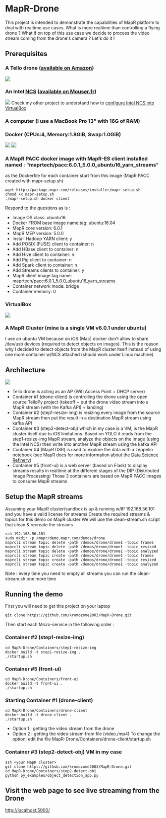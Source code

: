 # MapR-Drone
This project is intended to demonstrate the capabilities of MapR platform to deal with realtime use cases.
What is more realtime than controlling a flying drone ?
What if on top of this use case we decide to process the video stream coming from the drone's camera ?
Let's do it !

## Prerequisites
### A Tello drone ([available on Amazon](https://www.amazon.com/Quadcopter-DJI-Technology-Accessories-Controller/dp/B078YLX1XJ/ref=sr_1_3?ie=UTF8&qid=1538662628&sr=8-3&keywords=tello+drone))
![](/medias/tello-drone.jpg)
### An Intel [NCS](https://movidius.github.io/ncsdk/ncs.html) ([available on Mouser.fr](https://www.mouser.fr/new/Intel/intel-movidius-stick/))
![](/medias/ncs-plugged.jpg)
Check my other project to understand how to [configure Intel NCS into VirtualBox](https://github.com/kromozome2003/MapR-YoloNCS)
### A computer (I use a MacBook Pro 13" with 16G of RAM)
### Docker (CPUs:4, Memory:1.8GiB, Swap:1.0GiB)
![](/medias/docker-version.png)
![](/medias/docker-settings.png)
### A MapR PACC docker image with MapR-ES client installed named : "maprtech/pacc:6.0.1_5.0.0_ubuntu16_yarn_streams"
as the Dockerfile for each container start from this image (MapR PACC created with mapr-setup.sh)
```
wget http://package.mapr.com/releases/installer/mapr-setup.sh
chmod +x mapr-setup.sh
./mapr-setup.sh docker client
```
Respond to the questions as is :
* Image OS class: ubuntu16
* Docker FROM base image name:tag: ubuntu:16.04
* MapR core version: 6.0.1
* MapR MEP version: 5.0.0
* Install Hadoop YARN client: y
* Add POSIX (FUSE) client to container: n
* Add HBase client to container: n
* Add Hive client to container: n
* Add Pig client to container: n
* Add Spark client to container: n
* Add Streams clients to container: y
* MapR client image tag name:  maprtech/pacc:6.0.1_5.0.0_ubuntu16_yarn_streams
* Container network mode:  bridge
* Container memory: 0

### VirtualBox
![](/medias/virtualbox-version.png)
### A MapR Cluster (mine is a single VM v6.0.1 under ubuntu)
I use an ubuntu VM because on iOS (Mac) docker don't allow to share /dev/usb devices (required to detect objects on images).
This is the reason why I decided to detect objects from the MapR cluster itself instead of using one more container w/NCS attached (should work under Linux machine).

## Architecture
![](/medias/mapr-dip-architecture.png)
* Tello drone is acting as an AP (Wifi Access Point + DHCP server)
* Container #1 (drone-client) is controlling the drone using the open source TelloPy project (takeoff + put the drone video stream into a MapR stream (with the Kafka API) + landing)
* Container #2 (step1-resize-img) is resizing every image from the source MapR stream then put the result in a destination MapR stream using kafka API
* Container #3 (step2-detect-obj) which in my case is a VM, is the MapR cluster itself due to iOS limitations. Based on YOLO it reads from the step1-resize-img MapR stream, analyze the objects on the image (using the Intel NCS) then write into another MapR stream using the kafka API
* Container #4 (MapR DSR) is used to explore the data with a zeppelin notebook (see MapR docs for more information about the [Data Science Refinery](https://mapr.com/docs/60/DataScienceRefinery/DataScienceRefineryOverview.html))
* Container #5 (front-ui) is a web server (based on Flask) to display streams results in realtime at the different stages of the DIP (Distributed Image Processing)
Those 3 containers are based on MapR PACC images to consume MapR streams

## Setup the MapR streams
Assuming your MapR cluster/sandbox is up & running w/IP 192.168.56.101 and you have a valid license for streams
Create the required streams & topics for this demo on MapR cluster
We will use the clean-stream.sh script that clean & recreate the streams
```
ssh 192.168.56.101
sudo mkdir -p /mapr/demo.mapr.com/demos/drone
maprcli stream topic delete -path /demos/drone/drone1 -topic frames
maprcli stream topic delete -path /demos/drone/drone1 -topic resized
maprcli stream topic delete -path /demos/drone/drone1 -topic analyzed
maprcli stream topic create -path /demos/drone/drone1 -topic frames
maprcli stream topic create -path /demos/drone/drone1 -topic resized
maprcli stream topic create -path /demos/drone/drone1 -topic analyzed
```
Note : every time you need to empty all streams you can run the clean-stream.sh one more time

## Running the demo
First you will need to get this project on your laptop
```
git clone https://github.com/kromozome2003/MapR-Drone.git
```
Then start each Micro-service in the following order :

### Container #2 (step1-resize-img)
```
cd MapR-Drone/Containers/step1-resize-img
docker build -t step1-resize-img .
./startup.sh
```

### Container #5 (front-ui)
```
cd MapR-Drone/Containers/front-ui
docker build -t front-ui .
./startup.sh
```

### Starting Container #1 (drone-client)
```
cd MapR-Drone/Containers/drone-client
docker build -t drone-client .
./startup.sh
```
* Option 1 : getting the video stream from the drone
* Option 2 : getting the video stream from file (video./mp4)
To change the option, edit the file MapR-Drone/Containers/drone-client/startup.sh

### Container #3 (step2-detect-obj) VM in my case
```
ssh <your MapR cluster>
git clone https://github.com/kromozome2003/MapR-Drone.git
cd MapR-Drone/Containers/step2-detect-obj
python py_examples/object_detection_app.py
```

## Visit the web page to see live streaming from the Drone
[http://localhost:5000/](http://localhost:5000/)
